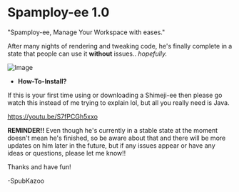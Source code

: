 # Spamploy-ee 1.0
"Spamploy-ee, Manage Your Workspace with eases."

After many nights of rendering and tweaking code, he's finally complete in a state that people can use it **without** issues.. _hopefully._ 

![Image](https://github.com/user-attachments/assets/85d8079d-e7bb-46af-ac6c-c8290c4414e9)

- **How-To-Install?**

If this is your first time using or downloading a Shimeji-ee then please go watch this instead of me trying to explain lol, but all you really need is Java.

https://youtu.be/S7fPCGh5xxo

**REMINDER!!**
Even though he's currently in a stable state at the moment doesn't mean he's finished, so be aware about that and there will be more updates on him later in the future, but if any issues appear or have any ideas or questions, please let me know!! 

Thanks and have fun! 

-SpubKazoo
